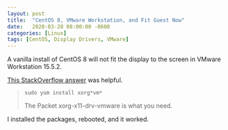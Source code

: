 ```yaml
---
layout: post
title:  "CentOS 8, VMware Workstation, and Fit Guest Now"
date:   2020-03-28 08:00:00 -0600
categories: [Linux]
tags: [CentOS, Display Drivers, VMware]
---
```


A vanilla install of CentOS 8 will not fit the display to the screen in VMware Workstation 15.5.2.

[This StackOverflow answer](https://unix.stackexchange.com/a/551240) was helpful.

> `sudo yum install xorg*vm*`
>
> The Packet xorg-x11-drv-vmware is what you need.

I installed the packages, rebooted, and it worked.

